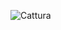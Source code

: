 ![Cattura](https://user-images.githubusercontent.com/79697764/111847191-9d7eab00-8908-11eb-82fe-8950f24c7607.JPG)
